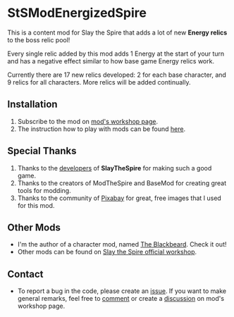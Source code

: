 # StSModEnergizedSpire

This is a content mod for Slay the Spire that adds a lot of new **Energy relics** to the boss relic pool!
 
Every single relic added by this mod adds 1 Energy at the start of your turn and has a negative effect similar to how base game Energy relics work.

Currently there are 17 new relics developed: 2 for each base character, and 9 relics for all characters. More relics will be added continually. 

## Installation ##
1. Subscribe to the mod on [mod's workshop page](https://steamcommunity.com/sharedfiles/filedetails/?id=1639939942).
2. The instruction how to play with mods can be found [here](https://steamcommunity.com/games/646570/announcements/detail/1714081669582224415).

## Special Thanks ##
1. Thanks to the [developers](https://www.megacrit.com/) of **SlayTheSpire** for making such a good game.
2. Thanks to the creators of ModTheSpire and BaseMod for creating great tools for modding.
3. Thanks to the community of [Pixabay](https://pixabay.com) for great, free images that I used for this mod. 

## Other Mods ##
- I'm the author of a character mod, named [The Blackbeard](https://steamcommunity.com/sharedfiles/filedetails/?id=1612105245). Check it out! 
- Other mods can be found on [Slay the Spire official workshop](https://steamcommunity.com/app/646570/workshop/).

## Contact ##

- To report a bug in the code, please create an [issue](https://github.com/JohnnyBazooka89/StSModEnergizedSpire/issues). If you want to make general remarks, feel free to [comment](https://steamcommunity.com/sharedfiles/filedetails/comments/1639939942) or create a [discussion](https://steamcommunity.com/sharedfiles/filedetails/discussions/1639939942) on mod's workshop page.
